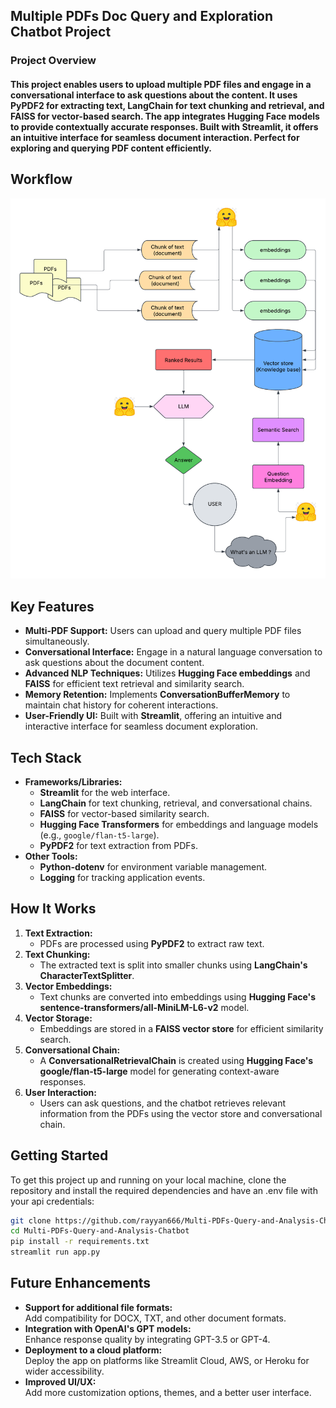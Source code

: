 ## Multiple PDFs Doc Query and Exploration Chatbot Project

### Project Overview
#### This project enables users to upload multiple PDF files and engage in a conversational interface to ask questions about the content. It uses PyPDF2 for extracting text, LangChain for text chunking and retrieval, and FAISS for vector-based search. The app integrates Hugging Face models to provide contextually accurate responses. Built with Streamlit, it offers an intuitive interface for seamless document interaction. Perfect for exploring and querying PDF content efficiently.

## Workflow

![alt text](<chat diagram.png>)

## Key Features
- **Multi-PDF Support:** Users can upload and query multiple PDF files simultaneously.  
- **Conversational Interface:** Engage in a natural language conversation to ask questions about the document content.  
- **Advanced NLP Techniques:** Utilizes **Hugging Face embeddings** and **FAISS** for efficient text retrieval and similarity search.  
- **Memory Retention:** Implements **ConversationBufferMemory** to maintain chat history for coherent interactions.  
- **User-Friendly UI:** Built with **Streamlit**, offering an intuitive and interactive interface for seamless document exploration.  


## Tech Stack
- **Frameworks/Libraries:**  
  - **Streamlit** for the web interface.  
  - **LangChain** for text chunking, retrieval, and conversational chains.  
  - **FAISS** for vector-based similarity search.  
  - **Hugging Face Transformers** for embeddings and language models (e.g., `google/flan-t5-large`).  
  - **PyPDF2** for text extraction from PDFs.  
- **Other Tools:**  
  - **Python-dotenv** for environment variable management.  
  - **Logging** for tracking application events.  


## How It Works
1. **Text Extraction:**  
   - PDFs are processed using **PyPDF2** to extract raw text.  
2. **Text Chunking:**  
   - The extracted text is split into smaller chunks using **LangChain's CharacterTextSplitter**.  
3. **Vector Embeddings:**  
   - Text chunks are converted into embeddings using **Hugging Face's sentence-transformers/all-MiniLM-L6-v2** model.  
4. **Vector Storage:**  
   - Embeddings are stored in a **FAISS vector store** for efficient similarity search.  
5. **Conversational Chain:**  
   - A **ConversationalRetrievalChain** is created using **Hugging Face's google/flan-t5-large** model for generating context-aware responses.  
6. **User Interaction:**  
   - Users can ask questions, and the chatbot retrieves relevant information from the PDFs using the vector store and conversational chain.  

## Getting Started

To get this project up and running on your local machine, clone the repository and install the required dependencies and have an .env file with your api credentials:

```bash
git clone https://github.com/rayyan666/Multi-PDFs-Query-and-Analysis-Chatbot.git
cd Multi-PDFs-Query-and-Analysis-Chatbot
pip install -r requirements.txt
streamlit run app.py
```

## Future Enhancements
- **Support for additional file formats:**  
  Add compatibility for DOCX, TXT, and other document formats.  
- **Integration with OpenAI's GPT models:**  
  Enhance response quality by integrating GPT-3.5 or GPT-4.  
- **Deployment to a cloud platform:**  
  Deploy the app on platforms like Streamlit Cloud, AWS, or Heroku for wider accessibility.  
- **Improved UI/UX:**  
  Add more customization options, themes, and a better user interface.  
